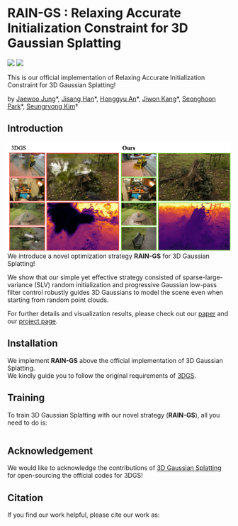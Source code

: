 # RAIN-GS : Relaxing Accurate Initialization Constraint for 3D Gaussian Splatting
<a href="https://arxiv.org/abs/"><img src="https://img.shields.io/badge/arXiv-2403._________-%23B31B1B"></a>
<a href="https://ku-cvlab.github.io/RAIN-GS/ "><img src="https://img.shields.io/badge/Project%20Page-online-brightgreen"></a>
<br>

This is our official implementation of Relaxing Accurate Initialization Constraint for 3D Gaussian Splatting!

by [Jaewoo Jung](https://crepejung00.github.io)\*, [Jisang Han](https://github.com/ONground-Korea)\*, [Honggyu An](https://hg010303.github.io/)\*, [Jiwon Kang](https://github.com/loggerJK)\*, [Seonghoon Park](https://github.com/seong0905)\*, [Seungryong Kim](https://cvlab.korea.ac.kr)&dagger;

## Introduction
![](assets/teaser.png)<br>
We introduce a novel optimization strategy **RAIN-GS** for 3D Gaussian Splatting!

We show that our simple yet effective strategy consisted of sparse-large-variance (SLV) random initialization and progressive Gaussian low-pass filter control robustly guides 3D Gaussians to model the scene even when starting from random point clouds.

For further details and visualization results, please check out our [paper](https://arxiv.org/abs/) and our [project page](https://ku-cvlab.github.io/RAIN-GS/).

## Installation
We implement **RAIN-GS** above the official implementation of 3D Gaussian Splatting. <br> We kindly guide you to follow the original requirements of [3DGS](https://github.com/graphdeco-inria/gaussian-splatting). 

## Training

To train 3D Gaussian Splatting with our novel strategy (**RAIN-GS**), all you need to do is:

```

```


## Acknowledgement

We would like to acknowledge the contributions of [3D Gaussian Splatting](https://github.com/graphdeco-inria/gaussian-splatting) for open-sourcing the official codes for 3DGS! 

## Citation
If you find our work helpful, please cite our work as:
```
```
